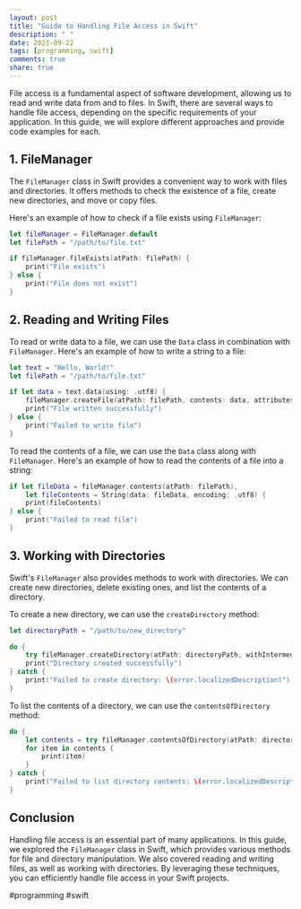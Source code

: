 ```yaml
---
layout: post
title: "Guide to Handling File Access in Swift"
description: " "
date: 2023-09-22
tags: [programming, swift]
comments: true
share: true
---
```


File access is a fundamental aspect of software development, allowing us to read and write data from and to files. In Swift, there are several ways to handle file access, depending on the specific requirements of your application. In this guide, we will explore different approaches and provide code examples for each.

## 1. FileManager

The `FileManager` class in Swift provides a convenient way to work with files and directories. It offers methods to check the existence of a file, create new directories, and move or copy files.

Here's an example of how to check if a file exists using `FileManager`:

```swift
let fileManager = FileManager.default
let filePath = "/path/to/file.txt"

if fileManager.fileExists(atPath: filePath) {
    print("File exists")
} else {
    print("File does not exist")
}
```

## 2. Reading and Writing Files

To read or write data to a file, we can use the `Data` class in combination with `FileManager`. Here's an example of how to write a string to a file:

```swift
let text = "Hello, World!"
let filePath = "/path/to/file.txt"

if let data = text.data(using: .utf8) {
    fileManager.createFile(atPath: filePath, contents: data, attributes: nil)
    print("File written successfully")
} else {
    print("Failed to write file")
}
```

To read the contents of a file, we can use the `Data` class along with `FileManager`. Here's an example of how to read the contents of a file into a string:

```swift
if let fileData = fileManager.contents(atPath: filePath),
    let fileContents = String(data: fileData, encoding: .utf8) {
    print(fileContents)
} else {
    print("Failed to read file")
}
```

## 3. Working with Directories

Swift's `FileManager` also provides methods to work with directories. We can create new directories, delete existing ones, and list the contents of a directory.

To create a new directory, we can use the `createDirectory` method:

```swift
let directoryPath = "/path/to/new_directory"

do {
    try fileManager.createDirectory(atPath: directoryPath, withIntermediateDirectories: true, attributes: nil)
    print("Directory created successfully")
} catch {
    print("Failed to create directory: \(error.localizedDescription)")
}
```

To list the contents of a directory, we can use the `contentsOfDirectory` method:

```swift
do {
    let contents = try fileManager.contentsOfDirectory(atPath: directoryPath)
    for item in contents {
        print(item)
    }
} catch {
    print("Failed to list directory contents: \(error.localizedDescription)")
}
```

## Conclusion

Handling file access is an essential part of many applications. In this guide, we explored the `FileManager` class in Swift, which provides various methods for file and directory manipulation. We also covered reading and writing files, as well as working with directories. By leveraging these techniques, you can efficiently handle file access in your Swift projects.

#programming #swift